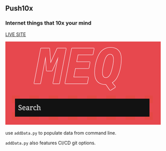 ## Push10x
### Internet things that 10x your mind

[LIVE SITE](https://push10x.github.io)

![ALT:preview](preview.png)


use `addData.py` to populate data from command line.

`addData.py` also features CI/CD git options.